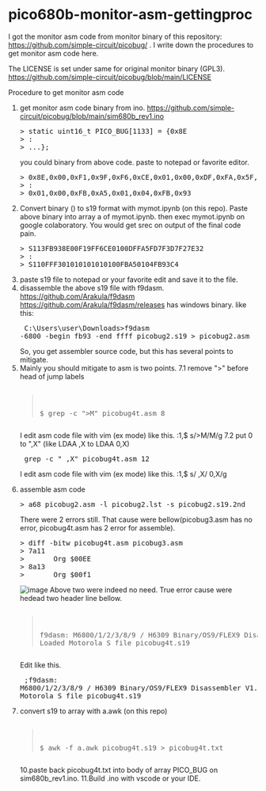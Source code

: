 # pico680b-monitor-asm-gettingproc

I got the monitor asm code from monitor binary of this repository: https://github.com/simple-circuit/picobug/ .
I write down the procedures to get monitor asm code here.

The LICENSE is set under same for original monitor binary (GPL3).
https://github.com/simple-circuit/picobug/blob/main/LICENSE

Procedure to get monitor asm code
1. get monitor asm code binary from ino.
   https://github.com/simple-circuit/picobug/blob/main/sim680b_rev1.ino
   <PRE>
   > static uint16_t PICO_BUG[1133] = {0x8E
   > :
   > ...};</PRE>
   you could binary from above code. paste to notepad or favorite editor.
   <PRE>
   > 0x8E,0x00,0xF1,0x9F,0xF6,0xCE,0x01,0x00,0xDF,0xFA,0x5F,0xD7,0xF3...
   > :
   > 0x01,0x00,0xFB,0xA5,0x01,0x04,0xFB,0x93</PRE>
3. Convert binary () to s19 format with mymot.ipynb (on this repo).
   Paste above binary into array a of mymot.ipynb.
   then exec mymot.ipynb on google colaboratory.
   You would get srec on output of the final code pain.
   <PRE>
   > S113FB938E00F19FF6CE0100DFFA5FD7F3D7F27E32
   > :
   > S110FFF301010101010100FBA50104FB93C4</PRE>
5. paste s19 file to notepad or your favorite edit and save it to the file.
6. disassemble the above s19 file with f9dasm.
   https://github.com/Arakula/f9dasm
   https://github.com/Arakula/f9dasm/releases has windows binary.
   like this:<PRE>
   C:\Users\user\Downloads>f9dasm -6800 -begin fb93 -end ffff picobug2.s19 > picobug2.asm
   </PRE>
   So, you get assembler source code, but this has several points to mitigate.
7. Mainly you should mitigate to asm is two points.
7.1 remove ">" before head of jump labels<PRE>
   > $ grep -c ">M" picobug4t.asm
   > 8</PRE>
   I edit asm code file with vim (ex mode) like this.
   > :1,$ s/>M/M/g
7.2 put 0 to ",X" (like LDAA ,X to LDAA 0,X)<PRE>
   > grep -c " ,X" picobug4t.asm
   > 12</PRE>
   I edit asm code file with vim (ex mode) like this.
   > :1,$ s/ ,X/ 0,X/g
8. assemble asm code
   <PRE>
   > a68 picobug2.asm -l picobug2.lst -s picobug2.s19.2nd
   </PRE>
   There were 2 errors still.
   That cause were bellow(picobug3.asm has no error, picobug4t.asm has 2 error for assemble).
   <PRE>
   > diff -bitw picobug4t.asm picobug3.asm
   > 7a11
   >       Org $00EE
   > 8a13
   >       Org $00f1
   </PRE>
   ![image](https://github.com/user-attachments/assets/6676d850-a757-4871-ba45-c5cf1d1ac8bf)
   Above two were indeed no need.
   True error cause were hedead two header line bellow.<PRE>
   >f9dasm: M6800/1/2/3/8/9 / H6309 Binary/OS9/FLEX9 Disassembler V1.83
   >Loaded Motorola S file picobug4t.s19</PRE>
   Edit like this.<PRE>
   >;f9dasm: M6800/1/2/3/8/9 / H6309 Binary/OS9/FLEX9 Disassembler V1.83
   >;Loaded Motorola S file picobug4t.s19</PRE>
9. convert s19 to array with a.awk (on this repo)<PRE>
   > $ awk -f a.awk picobug4t.s19 > picobug4t.txt</PRE>
10.paste back picobug4t.txt into body of array PICO_BUG on sim680b_rev1.ino.
11.Build .ino with vscode or your IDE.
   
